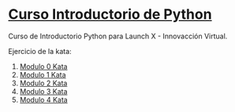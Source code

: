 # [Curso Introductorio de Python](https://github.com/LaunchX-InnovaccionVirtual/CursoIntroPython#curso-introductorio-de-python)

Curso de Introductorio Python para Launch X - Innovacción Virtual.

Ejercicio de la kata:

1. [ Modulo 0 Kata ](Modulo0Kata.ipynb)
2. [ Modulo 1 Kata ](Modulo1Kata.ipynb)
3. [Modulo 2 Kata](Modulo2Kata.md)
4. [ Modulo 3 Kata ](Modulo3Kata.ipynb)
5. [ Modulo 4 Kata ](Modulo4Kata.ipynb)
